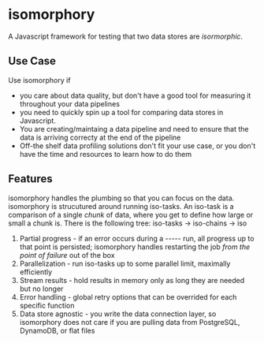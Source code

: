 # isomorphory

A Javascript framework for testing that two data stores are *isormorphic*.

## Use Case
Use isomorphory if 
- you care about data quality, but don't have a good tool for measuring it throughout your data pipelines
- you need to quickly spin up a tool for comparing data stores in Javascript.
- You are creating/maintaing a data pipeline and need to ensure that the data is arriving correcty at the end of the pipeline
- Off-the shelf data profiling solutions don't fit your use case, or you don't have the time and resources to learn how to do them

## Features
isomorphory handles the plumbing so that you can focus on the data.
isomorphory is strucutured around running iso-tasks.
An iso-task is a comparison of a single *chunk* of data, where you get to define how large or small a chunk is.
There is the following tree: iso-tasks -> iso-chains -> iso
1. Partial progress - if an error occurs during a ----- run, all progress up to that point is persisted; isomorphory handles restarting the job *from the point of failure* out of the box
2. Parallelization - run iso-tasks up to some parallel limit, maximally efficiently
3. Stream results - hold results in memory only as long they are needed but no longer
4. Error handling - global retry options that can be overrided for each specific function
5. Data store agnostic - you write the data connection layer, so isomorphory does not care if you are pulling data from PostgreSQL, DynamoDB, or flat files
